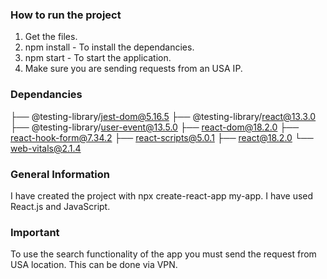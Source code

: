 ### How to run the project

1. Get the files.
2. npm install - To install the dependancies.
3. npm start - To start the application.
4. Make sure you are sending requests from an USA IP.

### Dependancies

├── @testing-library/jest-dom@5.16.5
├── @testing-library/react@13.3.0
├── @testing-library/user-event@13.5.0
├── react-dom@18.2.0
├── react-hook-form@7.34.2
├── react-scripts@5.0.1
├── react@18.2.0
└── web-vitals@2.1.4

### General Information

I have created the project with npx create-react-app my-app.
I have used React.js and JavaScript.

### Important

To use the search functionality of the app you must send the request from USA location.
This can be done via VPN.

